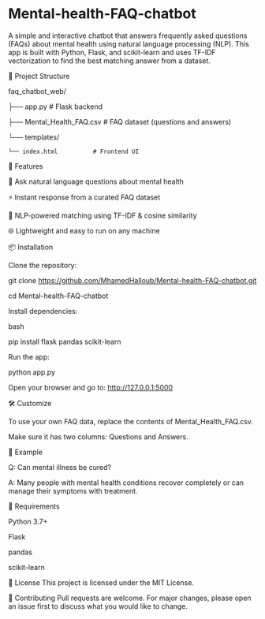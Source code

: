 # Mental-health-FAQ-chatbot
A simple and interactive chatbot that answers frequently asked questions (FAQs) about mental health using natural language processing (NLP). This app is built with Python, Flask, and scikit-learn and uses TF-IDF vectorization to find the best matching answer from a dataset.


📂 Project Structure

faq_chatbot_web/

├── app.py                  # Flask backend

├── Mental_Health_FAQ.csv   # FAQ dataset (questions and answers)

└── templates/

    └── index.html          # Frontend UI
    
🚀 Features

💬 Ask natural language questions about mental health

⚡ Instant response from a curated FAQ dataset

🧠 NLP-powered matching using TF-IDF & cosine similarity

🌐 Lightweight and easy to run on any machine

📦 Installation

Clone the repository:


git clone https://github.com/MhamedHalloub/Mental-health-FAQ-chatbot.git

cd Mental-health-FAQ-chatbot

Install dependencies:

bash

pip install flask pandas scikit-learn

Run the app:

python app.py

Open your browser and go to: http://127.0.0.1:5000

🛠 Customize

To use your own FAQ data, replace the contents of Mental_Health_FAQ.csv.

Make sure it has two columns: Questions and Answers.

🧪 Example

Q: Can mental illness be cured?

A: Many people with mental health conditions recover completely or can manage their symptoms with treatment.

📌 Requirements

Python 3.7+

Flask

pandas

scikit-learn

📄 License
This project is licensed under the MIT License.

🤝 Contributing
Pull requests are welcome. For major changes, please open an issue first to discuss what you would like to change.

